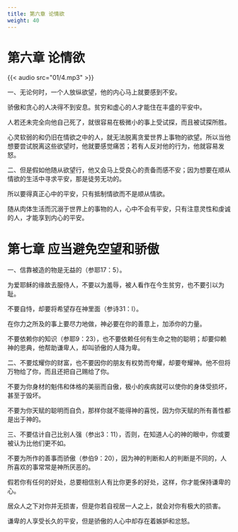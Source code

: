 ```yaml
---
title: 第六章 论情欲
weight: 40
---
```

# 第六章 论情欲

{{< audio src="01/4.mp3" >}}

一、无论何时，一个人放纵欲望，他的内心马上就要感到不安。

骄傲和贪心的人决得不到安息。贫穷和虚心的人才能住在丰盛的平安中。

人若还未完全向他自己死了，就很容易在极微小的事上受试探，而且被试探所胜。

心灵软弱的和仍旧在情欲之中的人，就无法脱离贪爱世界上事物的欲望。所以当他想要尝试脱离这些欲望时，他就要感觉痛苦；若有人反对他的行为，他就容易发怒。

二、但是假如他随从欲望行，他又会马上受良心的责备而感不安；因为想要在顺从情欲的生活中寻求平安，那是徒劳无功的。

所以要得真正心中的平安，只有抵制情欲而不是顺从情欲。

随从肉体生活而沉溺于世界上的事物的人，心中不会有平安，只有注意灵性和虔诚的人，才能享到内心的平安。

# 第七章 应当避免空望和骄傲

一、信靠被造的物是无益的（参耶17：5）。

为爱耶稣的缘故去服侍人，不要以为羞辱，被人看作在今生贫穷，也不要引以为耻。

不要自恃，却要将希望存在神里面（参诗31：l）。

在你力之所及的事上要尽力地做，神必要在你的善意上，加添你的力量。

不要依赖你的知识（参耶9：23），也不要依赖任何有生命之物的聪明；却要仰赖神的思典，他帮助谦卑人，却叫骄傲的人降为卑。

二、不要炫耀你的财富，也不要因你的朋友有权势而夸耀，却要夸耀神。他不但将万物给了你，而且还把自己赐给了你。

不要为你身材的魁伟和体格的美丽而自傲，极小的疾病就可以使你的身体受损坏，甚至于毁坏。

不要为你天赋的聪明而自负，那样你就不能得神的喜悦，因为你天赋的所有善性都是出于神的。

三、不要估计自己比别人强（参出3：11），否则，在知道人心的神的眼中，你或要被认为比他们更不如。

不要为所作的善事而骄傲（参伯9：20），因为神的判断和人的判断是不同的，人所喜欢的事常常是神所厌恶的。

假若你有任何的好处，总要相信别人有比你更多的好处，这样，你才能保持谦卑的心。

居众人之下对你并无损害，但是你若自视居一人之上，就会对你有极大的损害。

谦卑的人享受长久的平安，但是骄傲的人心中却存在着嫉妒和忿怒。
